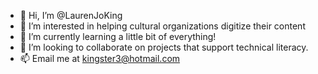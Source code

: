 - 👋 Hi, I’m @LaurenJoKing
- 👀 I’m interested in helping cultural organizations digitize their content
- 🌱 I’m currently learning a little bit of everything!
- 💞️ I’m looking to collaborate on projects that support technical literacy.
- 📫 Email me at kingster3@hotmail.com

<!---
LaurenJoKing/LaurenJoKing is a ✨ special ✨ repository because its `README.md` (this file) appears on your GitHub profile.
You can click the Preview link to take a look at your changes.
--->
